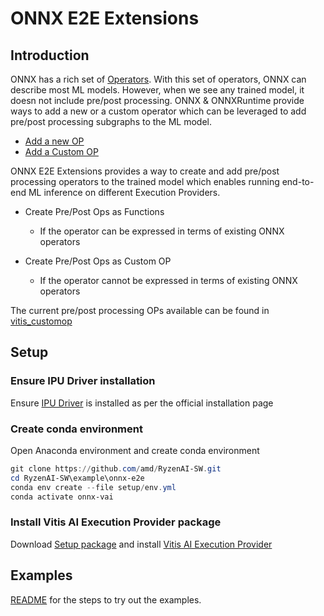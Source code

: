 # ONNX E2E Extensions

## Introduction

ONNX has a rich set of [Operators](https://onnx.ai/onnx/operators/index.html). With this set of operators,
ONNX can describe most ML models. However, when we see any trained model, it doesn not include pre/post processing.
ONNX & ONNXRuntime provide ways to add a new or a custom operator which can be leveraged to add pre/post processing
subgraphs to the ML model.

- [Add a new OP](https://onnx.ai/onnx/repo-docs/AddNewOp.html#adding-new-operator-or-function-to-onnx)
- [Add a Custom OP](https://onnxruntime.ai/docs/extensions/add-op.html)

ONNX E2E Extensions provides a way to create and add pre/post processing operators to the trained model which
enables running end-to-end ML inference on different Execution Providers.

- Create Pre/Post Ops as Functions
  - If the operator can be expressed in terms of existing ONNX operators

- Create Pre/Post Ops as Custom OP
  - If the operator cannot be expressed in terms of existing ONNX operators

The current pre/post processing OPs available can be found in [vitis_customop](./vitis_customop)

## Setup

### Ensure IPU Driver installation

Ensure [IPU Driver](https://ryzenai.docs.amd.com/en/latest/inst.html#prepare-the-system) is installed as per the official installation page

### Create conda environment

Open Anaconda environment and create conda environment

```powershell
git clone https://github.com/amd/RyzenAI-SW.git
cd RyzenAI-SW\example\onnx-e2e
conda env create --file setup/env.yml
conda activate onnx-vai
```

### Install Vitis AI Execution Provider package

Download [Setup package](https://ryzenai.docs.amd.com/en/latest/manual_installation.html) and install [Vitis AI Execution Provider](https://ryzenai.docs.amd.com/en/latest/manual_installation.html#install-vitis-ai-execution-provider)


## Examples

[README](examples/README.md) for the steps to try out the examples.

